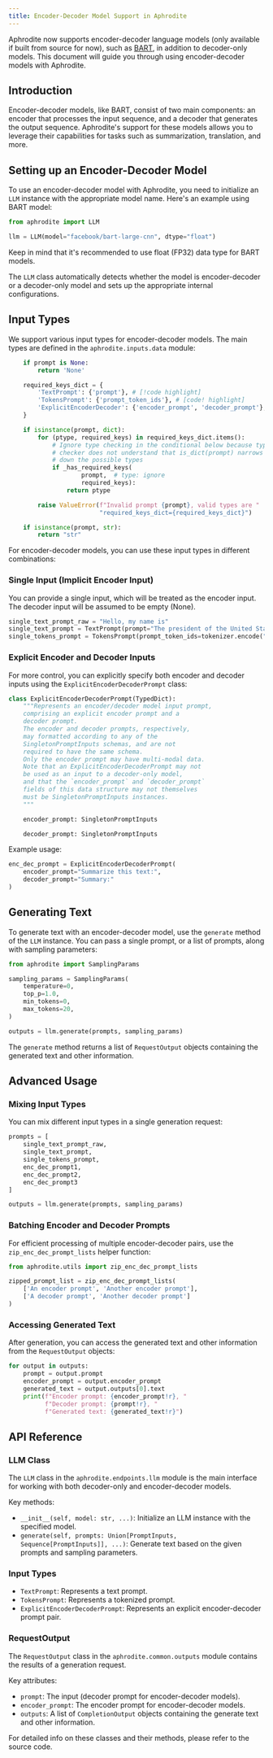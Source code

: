 ```yaml
---
title: Encoder-Decoder Model Support in Aphrodite
---
```


Aphrodite now supports encoder-decoder language models (only available if built from source for now), such as [BART](https://huggingface.co/facebook/bart-large-cnn), in addition to decoder-only models. This document will guide you through using encoder-decoder models with Aphrodite.

## Introduction
Encoder-decoder models, like BART, consist of two main components: an encoder that processes the input sequence, and a decoder that generates the output sequence. Aphrodite's support for these models allows you to leverage their capabilities for tasks such as summarization, translation, and more.

## Setting up an Encoder-Decoder Model

To use an encoder-decoder model with Aphrodite, you need to initialize an `LLM` instance with the appropriate model name. Here's an example using BART model:

```py
from aphrodite import LLM

llm = LLM(model="facebook/bart-large-cnn", dtype="float")
```

Keep in mind that it's recommended to use float (FP32) data type for BART models.

The `LLM` class automatically detects whether the model is encoder-decoder or a decoder-only model and sets up the appropriate internal configurations.

## Input Types
We support various input types for encoder-decoder models. The main types are defined in the `aphrodite.inputs.data` module:

```py
    if prompt is None:
        return 'None'

    required_keys_dict = {
        'TextPrompt': {'prompt'}, # [!code highlight]
        'TokensPrompt': {'prompt_token_ids'}, # [code! highlight]
        'ExplicitEncoderDecoder': {'encoder_prompt', 'decoder_prompt'}, # [code! highlight]
    }

    if isinstance(prompt, dict):
        for (ptype, required_keys) in required_keys_dict.items():
            # Ignore type checking in the conditional below because type
            # checker does not understand that is_dict(prompt) narrows
            # down the possible types
            if _has_required_keys(
                    prompt,  # type: ignore
                    required_keys):
                return ptype

        raise ValueError(f"Invalid prompt {prompt}, valid types are "
                         "required_keys_dict={required_keys_dict}")

    if isinstance(prompt, str):
        return "str"
```

For encoder-decoder models, you can use these input types in different combinations:

### Single Input (Implicit Encoder Input)
You can provide a single input, which will be treated as the encoder input. The decoder input will be assumed to be empty (None).

```py
single_text_prompt_raw = "Hello, my name is"
single_text_prompt = TextPrompt(prompt="The president of the United States is")
single_tokens_prompt = TokensPrompt(prompt_token_ids=tokenizer.encode("The capital of France is"))
```

### Explicit Encoder and Decoder Inputs
For more control, you can explicitly specify both encoder and decoder inputs using the `ExplicitEncoderDecoderPrompt` class:

```py
class ExplicitEncoderDecoderPrompt(TypedDict):
    """Represents an encoder/decoder model input prompt,
    comprising an explicit encoder prompt and a 
    decoder prompt.
    The encoder and decoder prompts, respectively,
    may formatted according to any of the
    SingletonPromptInputs schemas, and are not
    required to have the same schema.
    Only the encoder prompt may have multi-modal data.
    Note that an ExplicitEncoderDecoderPrompt may not
    be used as an input to a decoder-only model,
    and that the `encoder_prompt` and `decoder_prompt`
    fields of this data structure may not themselves
    must be SingletonPromptInputs instances.
    """

    encoder_prompt: SingletonPromptInputs

    decoder_prompt: SingletonPromptInputs
```

Example usage:

```py
enc_dec_prompt = ExplicitEncoderDecoderPrompt(
    encoder_prompt="Summarize this text:",
    decoder_prompt="Summary:"
)
```

## Generating Text
To generate text with an encoder-decoder model, use the `generate` method of the `LLM` instance. You can pass a single prompt, or a list of prompts, along with sampling parameters:

```py
from aphrodite import SamplingParams

sampling_params = SamplingParams(
    temperature=0,
    top_p=1.0,
    min_tokens=0,
    max_tokens=20,
)

outputs = llm.generate(prompts, sampling_params)
```

The `generate` method returns a list of `RequestOutput` objects containing the generated text and other information.

## Advanced Usage
### Mixing Input Types
You can mix different input types in a single generation request:

```py
prompts = [
    single_text_prompt_raw,
    single_text_prompt,
    single_tokens_prompt,
    enc_dec_prompt1,
    enc_dec_prompt2,
    enc_dec_prompt3
]

outputs = llm.generate(prompts, sampling_params)
```

### Batching Encoder and Decoder Prompts
For efficient processing of multiple encoder-decoder pairs, use the `zip_enc_dec_prompt_lists` helper function:

```py
from aphrodite.utils import zip_enc_dec_prompt_lists

zipped_prompt_list = zip_enc_dec_prompt_lists(
    ['An encoder prompt', 'Another encoder prompt'],
    ['A decoder prompt', 'Another decoder prompt']
)
```

### Accessing Generated Text
After generation, you can access the generated text and other information from the `RequestOutput` objects:

```py
for output in outputs:
    prompt = output.prompt
    encoder_prompt = output.encoder_prompt
    generated_text = output.outputs[0].text
    print(f"Encoder prompt: {encoder_prompt!r}, "
          f"Decoder prompt: {prompt!r}, "
          f"Generated text: {generated_text!r}")
```

## API Reference
### LLM Class
The `LLM` class in the `aphrodite.endpoints.llm` module is the main interface for working with both decoder-only and encoder-decoder models.

Key methods:

- `__init__(self, model: str, ...)`: Initialize an LLM instance with the specified model.
- `generate(self, prompts: Union[PromptInputs, Sequence[PromptInputs]], ...)`: Generate text based on the given prompts and sampling parameters.

### Input Types
- `TextPrompt`: Represents a text prompt.
- `TokensPrompt`: Represents a tokenized prompt.
- `ExplicitEncoderDecoderPrompt`: Represents an explicit encoder-decoder prompt pair.

### RequestOutput
The `RequestOutput` class in the `aphrodite.common.outputs` module contains the results of a generation request.

Key attributes:

- `prompt`: The input (decoder prompt for encoder-decoder models).
- `encoder_prompt`: The encoder prompt for encoder-decoder models.
- `outputs`: A list of `CompletionOutput` objects containing the generate text and other information.

For detailed info on these classes and their methods, please refer to the source code.